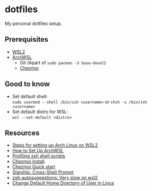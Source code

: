 # dotfiles
My personal dotfiles setup.

## Prerequisites
- [WSL2](https://docs.microsoft.com/en-us/windows/wsl/install)
- [ArchWSL](https://wsldl-pg.github.io/ArchW-docs/How-to-Setup/)
  - Git (Apart of `sudo pacman -S base-devel`)
  - [Chezmoi](https://www.chezmoi.io)

## Good to know
- Set default shell:  
  `sudo usermod --shell /bin/zsh <username>` or `chsh -s /bin/zsh <username>`
- Set default distro for WSL:  
  `wsl --set-default <distro>`


## Resources
- [Steps for setting up Arch Linux on WSL2](https://gist.github.com/ld100/3376435a4bb62ca0906b0cff9de4f94b)
- [How to Set Up ArchWSL](https://wsldl-pg.github.io/ArchW-docs/How-to-Setup/)
- [Profiling zsh shell scripts](https://xebia.com/profiling-zsh-shell-scripts/)
- [Chezmoi install](https://www.chezmoi.io/install/)
- [Chezmoi Quick start](https://www.chezmoi.io/quick-start/)
- [Starship: Cross-Shell Prompt](https://starship.rs)
- [zsh-autosuggestions: Very slow on wsl2](https://github.com/zsh-users/zsh-autosuggestions/issues/548)
- [Change Default Home Directory of User in Linux](https://fedingo.com/how-to-change-default-home-directory-of-user-in-linux/)
